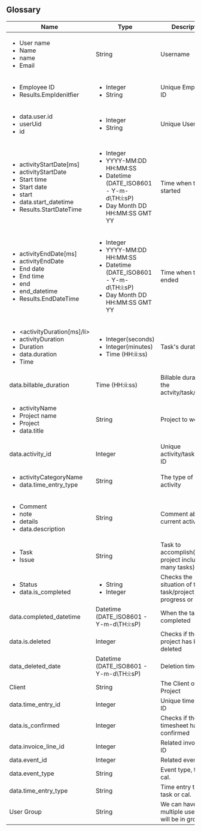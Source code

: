 ## Glossary

| Name | Type | Description | Example |  
| ---- | ---- | ---- | ---- |
|<ul><li>User name</li><li>Name</li><li>name</li><li>Email</li></ul> | String | Username | Test user, alex.malikov94@gmail.com |
|<ul><li>Employee ID</li><li>Results.EmpIdenitfier</li></ul>| <ul><li>Integer</li><li>String</li></ul> | Unique Employee ID | 1 |
|<ul><li>data.user.id</li><li>userUid</li><li>id</li> </ul> | <ul><li>Integer</li><li>String</li></ul> | Unique User ID | 1 |
| <ul><li>activityStartDate[ms]</li><li>activityStartDate</li><li>Start time</li><li>Start date</li><li>start</li><li>data.start_datetime</li><li> Results.StartDateTime</li></ul> | <ul><li>Integer</li><li>YYYY-MM:DD HH:MM:SS </li><li>Datetime (DATE_ISO8601 - Y-m-d\TH:i:sP)</li><li> Day Month DD HH:MM:SS GMT YY </li><ul> | Time when the task started | <ul><li> 1648217938740 </li><li>2022-03-18 09:39:19</li><li>2017-03-13T18:00:00+02:00</li><li> Fri Mar 25 15:09:38 GMT+01:00 2022 </li></ul>  |
|<ul><li>activityEndDate[ms]</li><li>activityEndDate</li><li>End date</li><li>End time</li><li>end</li><li>end_datetime</li><li>Results.EndDateTime </li></ul> | <ul><li>Integer</li><li>YYYY-MM:DD HH:MM:SS </li><li>Datetime (DATE_ISO8601 - Y-m-d\TH:i:sP)</li><li> Day Month DD HH:MM:SS GMT YY </li><ul>  | Time when the task ended | <ul><li> 1648217938740 </li><li>2022-03-18 09:40:00</li><li>2017-03-13T18:00:00+03:00</li><li> Fri Mar 25 15:09:38 GMT+01:00 2022 </li></ul>  |
| <ul><li><activityDuration[ms]/li><li>activityDuration</li><li>Duration</li><li>data.duration </li><li>Time</li></ul> | <ul><li>Integer(seconds)</li><li>Integer(minutes)</li><li>Time (HH:ii:ss) </li></ul> | Task's duration |  <ul><li>563947</li><li>10 min</li><li> 05:00:00 </li></ul> |
| data.billable_duration |Time (HH:ii:ss) | Billable duration of the actvity/task/project |  01:00:00   |
| <ul><li>activityName</li><li>Project name</li><li>Project</li><li> data.title</li><ul> | String | Project to work on  | Prejournal |
| data.activity_id | Integer | Unique activity/task/project  ID | 1 |  
| <ul><li>activityCategoryName</li><li>data.time_entry_type</li></ul> | String | The type of the activity | Professional |
| <ul><li>Comment</li><li>note</li><li>details</li><li>data.description</li></ul> | String | Comment about the current activity | Last task for today |
| <ul><li>Task</li><li>Issue</li><ul> | String  | Task to accomplish(A project includes many tasks) | Update database  |
| <ul><li>Status</li><li>data.is_completed</li></ul> | <ul><li>String</li><li>Integer</li></ul>  | Checks the situation of the task/project(in progress or not) | Unresolved |  
| data.completed_datetime |  Datetime (DATE_ISO8601 - Y-m-d\TH:i:sP)  | When the task completed | 2017-03-13T18:00:00+02:00 |
| data.is.deleted | Integer | Checks if the project has been deleted  | 0 |
| data_deleted_date | Datetime (DATE_ISO8601 - Y-m-d\TH:i:sP)| Deletion time | 2017-03-13T18:00    :00+02:00|
| Client | String | The Client of the Project | PonderSource |
| data.time_entry_id | Integer | Unique time entry ID | 1 |
|data.is_confirmed  | Integer | Checks if the timesheet has been confirmed | 1 |
|data.invoice_line_id | Integer | Related invoice line ID |  0 |
| data.event_id | Integer | Related event ID |  1 |
| data.event_type | String | Event type, task or cal. |  Task |
| data.time_entry_type | String | Time entry type, task or cal. |  Task |
| User Group | String | We can have a multiple user that will be in group | Test |

